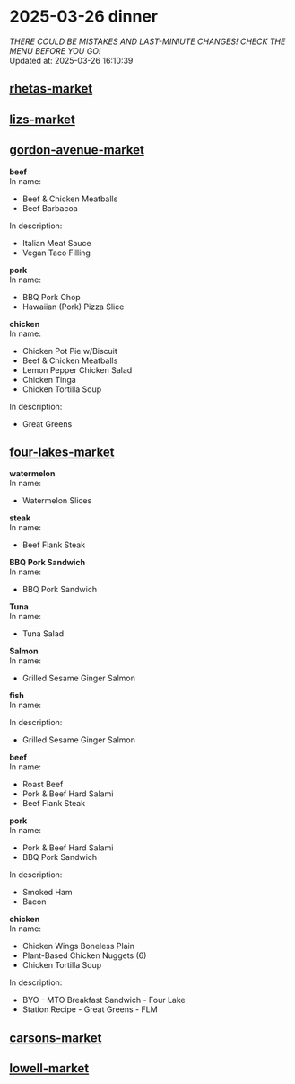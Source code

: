 # 2025-03-26 dinner  
*THERE COULD BE MISTAKES AND LAST-MINIUTE CHANGES! CHECK THE MENU BEFORE YOU GO!*  
Updated at: 2025-03-26 16:10:39  
## [rhetas-market](https://wisc-housingdining.nutrislice.com/menu/rhetas-market/dinner/2025-03-26)  
## [lizs-market](https://wisc-housingdining.nutrislice.com/menu/lizs-market/dinner/2025-03-26)  
## [gordon-avenue-market](https://wisc-housingdining.nutrislice.com/menu/gordon-avenue-market/dinner/2025-03-26)  
**beef**  
In name:   
 - Beef & Chicken Meatballs  
 - Beef Barbacoa  
  
In description:   
 - Italian Meat Sauce  
 - Vegan Taco Filling  
  
**pork**  
In name:   
 - BBQ Pork Chop  
 - Hawaiian (Pork) Pizza Slice  
  
**chicken**  
In name:   
 - Chicken Pot Pie w/Biscuit  
 - Beef & Chicken Meatballs  
 - Lemon Pepper Chicken Salad  
 - Chicken Tinga  
 - Chicken Tortilla Soup  
  
In description:   
 - Great Greens  
  
## [four-lakes-market](https://wisc-housingdining.nutrislice.com/menu/four-lakes-market/dinner/2025-03-26)  
**watermelon**  
In name:   
 - Watermelon Slices  
  
**steak**  
In name:   
 - Beef Flank Steak  
  
**BBQ Pork Sandwich**  
In name:   
 - BBQ Pork Sandwich  
  
**Tuna**  
In name:   
 - Tuna Salad  
  
**Salmon**  
In name:   
 - Grilled Sesame Ginger Salmon  
  
**fish**  
In name:   
  
In description:   
 - Grilled Sesame Ginger Salmon  
  
**beef**  
In name:   
 - Roast Beef  
 - Pork & Beef Hard Salami  
 - Beef Flank Steak  
  
**pork**  
In name:   
 - Pork & Beef Hard Salami  
 - BBQ Pork Sandwich  
  
In description:   
 - Smoked Ham  
 - Bacon  
  
**chicken**  
In name:   
 - Chicken Wings Boneless Plain  
 - Plant-Based Chicken Nuggets (6)  
 - Chicken Tortilla Soup  
  
In description:   
 - BYO - MTO Breakfast Sandwich - Four Lake  
 - Station Recipe - Great Greens - FLM  
  
## [carsons-market](https://wisc-housingdining.nutrislice.com/menu/carsons-market/dinner/2025-03-26)  
## [lowell-market](https://wisc-housingdining.nutrislice.com/menu/lowell-market/dinner/2025-03-26)  
  
